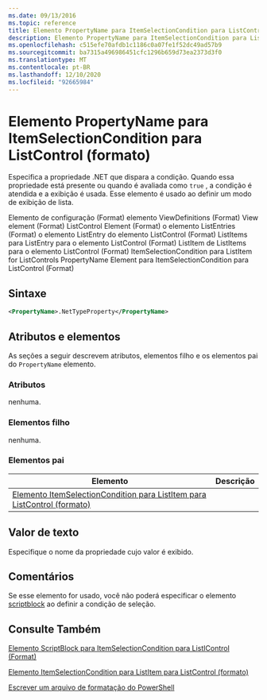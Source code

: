 ```yaml
---
ms.date: 09/13/2016
ms.topic: reference
title: Elemento PropertyName para ItemSelectionCondition para ListControl (formato)
description: Elemento PropertyName para ItemSelectionCondition para ListControl (formato)
ms.openlocfilehash: c515efe70afdb1c1186c0a07fe1f52dc49ad57b9
ms.sourcegitcommit: ba7315a496986451cfc1296b659d73ea2373d3f0
ms.translationtype: MT
ms.contentlocale: pt-BR
ms.lasthandoff: 12/10/2020
ms.locfileid: "92665984"
---
```

# <a name="propertyname-element-for-itemselectioncondition-for-listcontrol-format"></a>Elemento PropertyName para ItemSelectionCondition para ListControl (formato)

Especifica a propriedade .NET que dispara a condição. Quando essa propriedade está presente ou quando é avaliada como `true` , a condição é atendida e a exibição é usada. Esse elemento é usado ao definir um modo de exibição de lista.

Elemento de configuração (Format) elemento ViewDefinitions (Format) View element (Format) ListControl Element (Format) o elemento ListEntries (Format) o elemento ListEntry do elemento ListControl (Format) ListItems para ListEntry para o elemento ListControl (Format) ListItem de ListItems para o elemento ListControl (Format) ItemSelectionCondition para ListItem for ListControls PropertyName Element para ItemSelectionCondition para ListControl (Format)

## <a name="syntax"></a>Sintaxe

```xml
<PropertyName>.NetTypeProperty</PropertyName>
```

## <a name="attributes-and-elements"></a>Atributos e elementos

As seções a seguir descrevem atributos, elementos filho e os elementos pai do `PropertyName` elemento.

### <a name="attributes"></a>Atributos

nenhuma.

### <a name="child-elements"></a>Elementos filho

nenhuma.

### <a name="parent-elements"></a>Elementos pai

|Elemento|Descrição|
|-------------|-----------------|
|[Elemento ItemSelectionCondition para ListItem para ListControl (formato)](./itemselectioncondition-element-for-listitem-for-listcontrol-format.md)||

## <a name="text-value"></a>Valor de texto

Especifique o nome da propriedade cujo valor é exibido.

## <a name="remarks"></a>Comentários

Se esse elemento for usado, você não poderá especificar o elemento [scriptblock](./scriptblock-element-for-itemselectioncondition-for-listcontrol-format.md) ao definir a condição de seleção.

## <a name="see-also"></a>Consulte Também

[Elemento ScriptBlock para ItemSelectionCondition para ListIControl (Format)](./scriptblock-element-for-itemselectioncondition-for-listcontrol-format.md)

[Elemento ItemSelectionCondition para ListItem para ListControl (formato)](./itemselectioncondition-element-for-listitem-for-listcontrol-format.md)

[Escrever um arquivo de formatação do PowerShell](./writing-a-powershell-formatting-file.md)
